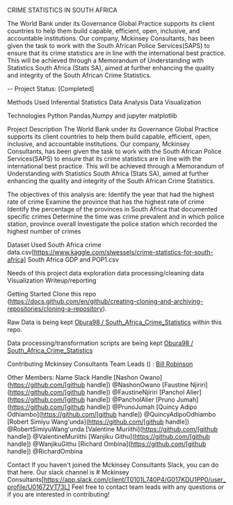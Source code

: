 CRIME STATISTICS IN SOUTH AFRICA

The World Bank under its Governance Global Practice supports its client countries to help them build capable, efficient, open, inclusive, and accountable institutions. Our company, Mckinsey Consultants, has been given the task to work with the South African Police Services(SAPS) to ensure that its crime statistics are in line with the international best practice. This will be achieved through a Memorandum of Understanding with Statistics South Africa (Stats SA), aimed at further enhancing the quality and integrity of the South African Crime Statistics.

-- Project Status: [Completed]

Methods Used
Inferential Statistics
Data Analysis
Data Visualization

Technologies
Python
Pandas,Numpy and  jupyter
matplotlib

Project Description
The World Bank under its Governance Global Practice supports its client countries to help them build capable, efficient, open, inclusive, and accountable institutions. Our company, Mckinsey Consultants, has been given the task to work with the South African Police Services(SAPS) to ensure that its crime statistics are in line with the international best practice. This will be achieved through a Memorandum of Understanding with Statistics South Africa (Stats SA), aimed at further enhancing the quality and integrity of the South African Crime Statistics.

The objectives of this analysis are:
Identify the year that had the highest rate of crime
Examine the province that has the highest rate of crime
Identify the percentage of the provinces in South Africa that documented specific crimes
Determine the time was crime  prevalent and in which police station, province overall
Investigate the police station which recorded the highest number of crimes

Dataset Used
South Africa crime data.csv[https://www.kaggle.com/slwessels/crime-statistics-for-south-africa]
South Africa GDP and POP1.csv

Needs of this project
data exploration
data processing/cleaning
data Visualization
Writeup/reporting

Getting Started
Clone this repo (https://docs.github.com/en/github/creating-cloning-and-archiving-repositories/cloning-a-repository).

Raw Data is being kept [Obura98
/
South_Africa_Crime_Statistics](https://github.com/Obura98/South_Africa_Crime_Statistics/tree/master/datasets) within this repo.


Data processing/transformation scripts are being kept [Obura98
/
South_Africa_Crime_Statistics](https://github.com/Obura98/South_Africa_Crime_Statistics/blob/master/Moringa_Data_Science_Prep_W5_Group_Project_2020_07_Team_4_Python_Notebook.ipynb)

Contributing  Mckinsey Consultants
Team Leads () : [Bill Robinson](https://github.com/Obura98)

Other Members:
Name	Slack Handle
[Nashon Owano](https://github.com/[github handle])	@NashonOwano
[Faustine Njiriri](https://github.com/[github handle])	@FaustineNjiriri
[Panchol Alier](https://github.com/[github handle])	@PancholAlier
[Pruno Jumah](https://github.com/[github handle])	@PrunoJumah
[Quincy Adipo Odhiambo](https://github.com/[github handle])	@QuincyAdipoOdhiambo
[Robert  Simiyu Wang'unda](https://github.com/[github handle])	@RobertSimiyuWang'unda
[Valentine Muriithi](https://github.com/[github handle])	@ValentineMuriithi
[Wanjiku Githu](https://github.com/[github handle])	@WanjikuGithu
[Richard Ombina](https://github.com/[github handle])	@RichardOmbina

Contact
If you haven't joined the Mckinsey Consultants Slack, you can do that here.
Our slack channel is # Mckinsey Consultants[https://app.slack.com/client/T0101L740P4/G017KDU1PP0/user_profile/U01672VT73L]
Feel free to contact team leads with any questions or if you are interested in contributing!
